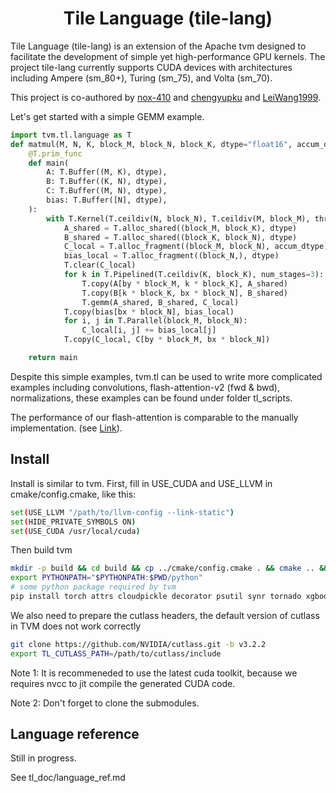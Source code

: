 <!--- Licensed to the Apache Software Foundation (ASF) under one -->
<!--- or more contributor license agreements.  See the NOTICE file -->
<!--- distributed with this work for additional information -->
<!--- regarding copyright ownership.  The ASF licenses this file -->
<!--- to you under the Apache License, Version 2.0 (the -->
<!--- "License"); you may not use this file except in compliance -->
<!--- with the License.  You may obtain a copy of the License at -->

<!---   http://www.apache.org/licenses/LICENSE-2.0 -->

<!--- Unless required by applicable law or agreed to in writing, -->
<!--- software distributed under the License is distributed on an -->
<!--- "AS IS" BASIS, WITHOUT WARRANTIES OR CONDITIONS OF ANY -->
<!--- KIND, either express or implied.  See the License for the -->
<!--- specific language governing permissions and limitations -->
<!--- under the License. -->

<div align="center">

# Tile Language (tile-lang)

</div>

Tile Language (tile-lang) is an extension of the Apache tvm designed to facilitate the development of simple yet high-performance GPU kernels. The project tile-lang currently supports CUDA devices with architectures including Ampere (sm_80+), Turing (sm_75), and Volta (sm_70).



This project is co-authored by [nox-410](https://github.com/nox-410) and [chengyupku](https://github.com/chengyupku) and [LeiWang1999](https://github.com/LeiWang1999).

Let's get started with a simple GEMM example.

```python
import tvm.tl.language as T
def matmul(M, N, K, block_M, block_N, block_K, dtype="float16", accum_dtype = "float"):
    @T.prim_func
    def main(
        A: T.Buffer((M, K), dtype),
        B: T.Buffer((K, N), dtype),
        C: T.Buffer((M, N), dtype),
        bias: T.Buffer([N], dtype),
    ):
        with T.Kernel(T.ceildiv(N, block_N), T.ceildiv(M, block_M), threads=128) as (bx, by):
            A_shared = T.alloc_shared((block_M, block_K), dtype)
            B_shared = T.alloc_shared((block_K, block_N), dtype)
            C_local = T.alloc_fragment((block_M, block_N), accum_dtype)
            bias_local = T.alloc_fragment((block_N,), dtype)
            T.clear(C_local)
            for k in T.Pipelined(T.ceildiv(K, block_K), num_stages=3):
                T.copy(A[by * block_M, k * block_K], A_shared)
                T.copy(B[k * block_K, bx * block_N], B_shared)
                T.gemm(A_shared, B_shared, C_local)
            T.copy(bias[bx * block_N], bias_local)
            for i, j in T.Parallel(block_M, block_N):
                C_local[i, j] += bias_local[j]
            T.copy(C_local, C[by * block_M, bx * block_N])

    return main
```
Despite this simple examples, tvm.tl can be used to write more complicated examples including convolutions, flash-attention-v2 (fwd & bwd), normalizations, these examples can be found under folder tl_scripts.

 The performance of our flash-attention is comparable to the manually implementation. (see [Link](https://github.com/nox-410/tvm.tl/blob/tl/tl_doc/flash_perf.md)).

## Install

Install is similar to tvm. First, fill in USE_CUDA and USE_LLVM in cmake/config.cmake, like this:
```bash
set(USE_LLVM "/path/to/llvm-config --link-static")
set(HIDE_PRIVATE_SYMBOLS ON)
set(USE_CUDA /usr/local/cuda)
```
Then build tvm
```bash
mkdir -p build && cd build && cp ../cmake/config.cmake . && cmake .. && make -j && cd -
export PYTHONPATH="$PYTHONPATH:$PWD/python"
# some python package required by tvm
pip install torch attrs cloudpickle decorator psutil synr tornado xgboost
```
We also need to prepare the cutlass headers, the default version of cutlass in TVM does not work correctly
```bash
git clone https://github.com/NVIDIA/cutlass.git -b v3.2.2
export TL_CUTLASS_PATH=/path/to/cutlass/include
```
Note 1: It is recommeneded to use the latest cuda toolkit, because we requires nvcc to jit compile the generated CUDA code.

Note 2: Don't forget to clone the submodules.

## Language reference
Still in progress.

See tl_doc/language_ref.md
